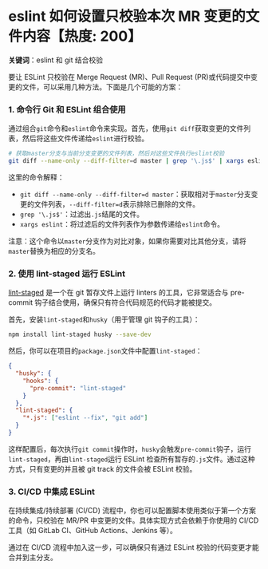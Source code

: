 # eslint 如何设置只校验本次 MR 变更的文件内容【热度: 200】

**关键词**：eslint 和 git 结合校验

要让 ESLint 只校验在 Merge Request (MR)、Pull Request (PR)或代码提交中变更的文件，可以采用几种方法。下面是几个可能的方案：

### 1. 命令行 Git 和 ESLint 组合使用

通过组合`git`命令和`eslint`命令来实现。首先，使用`git diff`获取变更的文件列表，然后将这些文件传递给`eslint`进行校验。

```bash
# 获取master分支与当前分支变更的文件列表，然后对这些文件执行eslint校验
git diff --name-only --diff-filter=d master | grep '\.js$' | xargs eslint
```

这里的命令解释：

- `git diff --name-only --diff-filter=d master`：获取相对于`master`分支变更的文件列表，`--diff-filter=d`表示排除已删除的文件。
- `grep '\.js$'`：过滤出`.js`结尾的文件。
- `xargs eslint`：将过滤后的文件列表作为参数传递给`eslint`命令。

注意：这个命令以`master`分支作为对比对象，如果你需要对比其他分支，请将`master`替换为相应的分支名。

### 2. 使用 lint-staged 运行 ESLint

[lint-staged](https://github.com/okonet/lint-staged) 是一个在 git 暂存文件上运行 linters 的工具，它非常适合与 pre-commit 钩子结合使用，确保只有符合代码规范的代码才能被提交。

首先，安装`lint-staged`和`husky`（用于管理 git 钩子的工具）：

```bash
npm install lint-staged husky --save-dev
```

然后，你可以在项目的`package.json`文件中配置`lint-staged`：

```json
{
  "husky": {
    "hooks": {
      "pre-commit": "lint-staged"
    }
  },
  "lint-staged": {
    "*.js": ["eslint --fix", "git add"]
  }
}
```

这样配置后，每次执行`git commit`操作时，`husky`会触发`pre-commit`钩子，运行`lint-staged`，再由`lint-staged`运行 ESLint 检查所有暂存的`.js`文件。通过这种方式，只有变更的并且被 git track 的文件会被 ESLint 校验。

### 3. CI/CD 中集成 ESLint

在持续集成/持续部署 (CI/CD) 流程中，你也可以配置脚本使用类似于第一个方案的命令，只校验在 MR/PR 中变更的文件。具体实现方式会依赖于你使用的 CI/CD 工具（如 GitLab CI、GitHub Actions、Jenkins 等）。

通过在 CI/CD 流程中加入这一步，可以确保只有通过 ESLint 校验的代码变更才能合并到主分支。